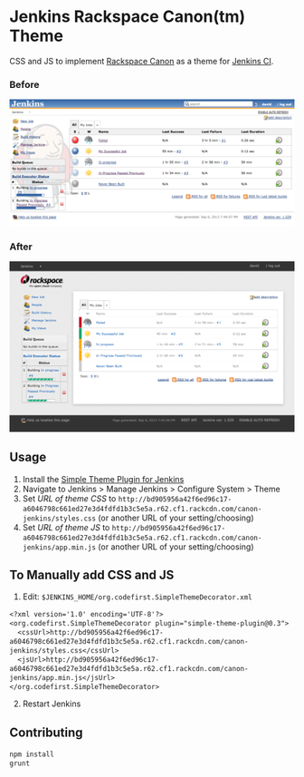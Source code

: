 # Jenkins Rackspace Canon(tm) Theme

CSS and JS to implement [Rackspace Canon](http://canon.rackspace.com/) as a theme for [Jenkins CI](http://jenkins-ci.org/).

### Before

![Before](CanonJenkinsBefore.png "Before")

### After

![After](CanonJenkinsAfter.png "After")


## Usage

1. Install the [Simple Theme Plugin for Jenkins](https://wiki.jenkins-ci.org/display/JENKINS/Simple+Theme+Plugin)
2. Navigate to Jenkins > Manage Jenkins > Configure System > Theme
3. Set _URL of theme CSS_ to `http://bd905956a42f6ed96c17-a6046798c661ed27e3d4fdfd1b3c5e5a.r62.cf1.rackcdn.com/canon-jenkins/styles.css` (or another URL of your setting/choosing)
4. Set _URL of theme JS_ to `http://bd905956a42f6ed96c17-a6046798c661ed27e3d4fdfd1b3c5e5a.r62.cf1.rackcdn.com/canon-jenkins/app.min.js` (or another URL of your setting/choosing)

## To Manually add CSS and JS 

1. Edit: `$JENKINS_HOME/org.codefirst.SimpleThemeDecorator.xml`
```
<?xml version='1.0' encoding='UTF-8'?>
<org.codefirst.SimpleThemeDecorator plugin="simple-theme-plugin@0.3">
  <cssUrl>http://bd905956a42f6ed96c17-a6046798c661ed27e3d4fdfd1b3c5e5a.r62.cf1.rackcdn.com/canon-jenkins/styles.css</cssUrl>
  <jsUrl>http://bd905956a42f6ed96c17-a6046798c661ed27e3d4fdfd1b3c5e5a.r62.cf1.rackcdn.com/canon-jenkins/app.min.js</jsUrl>
</org.codefirst.SimpleThemeDecorator>
```

2. Restart Jenkins
 

## Contributing

```
npm install
grunt
```
